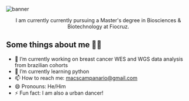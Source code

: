 <img src='Hello, I’m Marco.png' alt="banner"></img>

<p align="center">
I am currently currently pursuing a Master's degree in Biosciences & Biotechnology at Fiocruz.
</p>

## Some things about me 🧑‍🔬

- 🔭 I’m currently working on breast cancer WES and WGS data analysis from brazilian cohorts
- 🌱 I’m currently learning python
- 📫 How to reach me: macscampanario@gmail.com
- 😄 Pronouns: He/Him
- ⚡ Fun fact: I am also a urban dancer!



